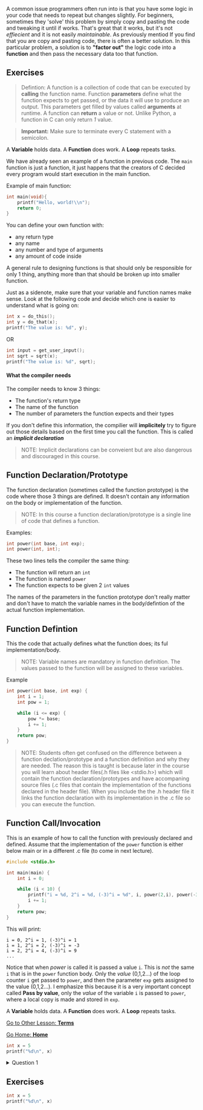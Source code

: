 <title>
Functions
</title>


A common issue programmers often run into is that you have some logic in your code that needs to repeat but changes slightly. For beginners, sometimes they 'solve' this problem by simply copy and pasting the code and tweaking it until if works. That's great that it works, but it's not *effiecient* and it is not easily *maintainable*. As previously mentiod If you find that you are copy and pasting code, there is often a better solution. In this particular problem, a solution is to **"factor out"** the logic code into a **function** and then pass the necessary data too that function.




<exercise title="Exercise Set 1.1">
    <Quiz title="1.1.1" question="Which of loops is *not* supported by C" options="{for:'Incorrect', while:'Incorrect', foreach:'Correct', 'do while':'Incorrect'}" correct="foreach" hint="Does C let you loop over a list like python (for x in ___)?">
    </Quiz>
    <Quiz title="1.1.2" question="Which of loops is *not* supported by C" options="{for:'Incorrect', while:'Incorrect', foreach:'Correct', 'do while':'Incorrect'}" correct="foreach" hint="Does C let you loop over a list like python (for x in ___)?">
    </Quiz>
     <Quiz title="1.1.3" question="Which of loops is *not* supported by C" options="{for:'Incorrect', while:'Incorrect', foreach:'Correct', 'do while':'Incorrect'}" correct="foreach" hint="Does C let you loop over a list like python (for x in ___)?">
    </Quiz>
    <fillblank question="What is my name?" answer="Justin" cased="true">
</fillblank>

</exercise>


## Exercises
<!-- 
<exercise title="Exercise 1.0.0">
    <Quiz title="" question="Which of loops is *not* supported by C" options="{for:'Incorrect', while:'Incorrect', foreach:'Correct', 'do while':'Incorrect'}" correct="foreach" hint="Does C let you loop over a list like python (for x in ___)?">
    </Quiz>
    <fillblank question="What is my name?" answer="Justin" cased="true">

</fillblank>

</exercise>

<exercise title="Exercise 1.0.1">
    <Quiz title="" question="Which of loops is *not* supported by C" options="{for:'Incorrect', while:'Incorrect', foreach:'Correct', 'do while':'Incorrect'}" correct="foreach" hint="Does C let you loop over a list like python (for x in ___)?">
    </Quiz>
</exercise> -->


<!-- 
<warning>
    </div>
        Make sure that....
    </div>
</warning>

<info>
    </div>
        By the way, you can find out more...
    </div>
</info>

<definition title="Definition">
    <div>
        The defintion of...
    </div>
</definition> -->


<DropQuiz title="Quiz" question="Which of loops is *not* supported by C" options="{for:'Incorrect', while:'Incorrect', foreach:'Correct', 'do while':'Incorrect'}" correct="foreach" hint="Does C let you loop over a list like python (for x in ___)?">
</DropQuiz>


> Defintion: A function is a collection of code that can be executed by **calling** the function name. Function **parameters** define what the function expects to get passed, or the data it will use to produce an output. This parameters get filled by values called **arguments** at runtime. A function can **return** a value or not. Unlike Python, a function in C can only return *1* value.

> **Important:** Make sure to terminate every C statement with a semicolon.

A **Variable** holds data. A **Function** does work. A **Loop** repeats tasks.


We have already seen an example of a function in previous code. The `main` function is just a function, it just happens that the creators of C decided every program would start execution in the main function. 

Example of main function:
```c
int main(void){
    printf("Hello, world!\\n");
    return 0;
}
```

You can define your own function with:
- any return type
- any name
- any number and type of arguments
- any amount of code inside

A general rule to designing functions is that should only be responsible for only 1 thing, anything more than that should be broken up into smaller function. 

Just as a sidenote, make sure that your variable and function names make sense. Look at the following code and decide which one is easier to understand what is going on:

```c
int x = do_this();
int y = do_that(x);
printf("The value is: %d", y);
```

OR

```c
int input = get_user_input();
int sqrt = sqrt(x);
printf("The value is: %d", sqrt);
```

#### What the compiler needs

The compiler needs to know 3 things:
- The function's return type
- The name of the function
- The number of parameters the function expects and their types

If you don't define this information, the compilier will **implicitely** try to figure out those details based on the first time you call the function. This is called an ***implicit declaration***

> NOTE: Implicit declarations can be conveient but are also dangerous and discouraged in this course.


## Function Declaration/Prototype

The function declaration (sometimes called the function prototype) is the code where those 3 things are defined. It doesn't contain any information on the body or implementation of the function.

> NOTE: In this course a function declaration/prototype is a single line of code that defines a function.

Examples:
```c
int power(int base, int exp);
int power(int, int);
```

These two lines tells the compiler the same thing:
- The function will return an `int`
- The function is named `power`
- The function expects to be given 2 `int` values

The names of the parameters in the function prototype don't really matter and don't have to match the variable names in the body/defintion of the actual function implementation.

## Function Defintion

This the code that actually defines what the function does; its ful implementation/body.

> NOTE: Variable names are mandatory in function definition. The values passed to the function will be assigned to these variables.

Example

```c
int power(int base, int exp) {
    int i = 1;
    int pow = 1;

    while (i <= exp) {
        pow *= base;
        i += 1;
    }
    return pow;
}
```

> NOTE: Students often get confused on the difference between a function declation/prototype and a function definition and why they are needed. The reason this is taught is because later in the course you will learn about header files(.h files like <stdio.h>)  which will contain the function declaration/prototypes and have accompaning source files (.c files that contain the implementation of the functions declared in the header file). When you include the the .h header file it links the function declaration with its implementation in the .c file so you can execute the function.

## Function Call/Invocation 

This is an example of how to call the function with previously declared and defined. Assume that the implementation of the `power` function is either below main or in a different .c file (to come in next lecture).

```c
#include <stdio.h>

int main(main) {
    int i = 0;

    while (i < 10) {
        printf("i = %d, 2^i = %d, (-3)^i = %d", i, power(2,i), power(-3, i));
        i += 1;
    }
    return pow;
}
```
This will print:
```
i = 0, 2^i = 1, (-3)^i = 1
i = 1, 2^i = 2, (-3)^i = -3
i = 2, 2^i = 4, (-3)^i = 9
...
```

Notice that when *power* is called it is passed a value `i`. This is *not* the same `i` that is in the `power` function body. Only the *value* (0,1,2...) of the loop counter `i` get passed to `power`, and then the parameter `exp` gets assigned to the value (0,1,2...). I emphasize this because it is a very important concept called **Pass by value**, only the *value* of the variable `i` is passed to `power`, where a local copy is made and stored in `exp`.

A **Variable** holds data. A **Function** does work. A **Loop** repeats tasks.

[Go to Other Lesson: **Terms**](http://localhost:5173/lecture/Terminology)

[Go Home: **Home**](http://localhost:5173/)


<!-- <div style="background: #191f28; padding: 1rem; border-radius: 12px;">
    Code
    <br></br>
  <iframe
    src="https://replit.com/@morrisonxjustin/C-Demo?embed=true"
    width="100%"
    height="500"
    frameborder="0"
    allowfullscreen
    style="border-radius: 8px; box-shadow: 0 0 10px #0003;"
  ></iframe>
</div> -->








```c
int x = 5
printf("%d\n", x)

```

<details>
<summary>Question 1</summary>
Is this valid C code?

```c
int x = 5
printf("%d\n", x)

```


[quiz question="Is this valid C code" options="{True:'No, there are no semicolons', False:'Correct!'}" correct="False"]

</details>


## Exercises
<exercise title="Exercise Set 2.0">
<quiz title="2.1.5" question="Is this valid C code?" options="{True:'No, there are no semicolons', False:'Correct!'}" correct="False">

```c
int x = 5
printf("%d\n", x)
```

</quiz>


<Quiz title="2.1.6" question="Which of loops is *not* supported by C" options="{for:'Incorrect', while:'Incorrect', foreach:'Correct', 'do while':'Incorrect'}" correct="foreach" hint="Does C let you loop over a list like python (for x in ___)?">
</Quiz>
</exercise>

<ccoderunner title="My First C Program" />